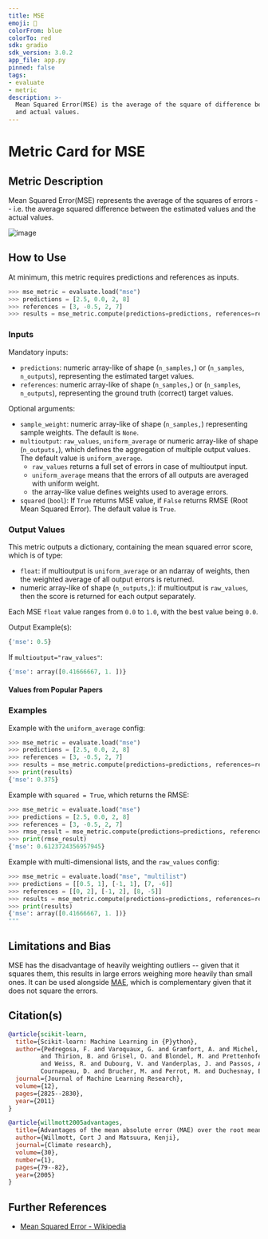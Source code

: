 ```yaml
---
title: MSE
emoji: 🤗 
colorFrom: blue
colorTo: red
sdk: gradio
sdk_version: 3.0.2
app_file: app.py
pinned: false
tags:
- evaluate
- metric
description: >-
  Mean Squared Error(MSE) is the average of the square of difference between the predicted
  and actual values.
---
```


# Metric Card for MSE


## Metric Description

Mean Squared Error(MSE) represents the average of the squares of errors -- i.e. the average squared difference between the estimated values and the actual values.

![image](https://user-images.githubusercontent.com/14205986/165999302-eba3702d-81e3-4363-9c0e-d3bfceb7ec5a.png)

## How to Use

At minimum, this metric requires predictions and references as inputs.

```python
>>> mse_metric = evaluate.load("mse")
>>> predictions = [2.5, 0.0, 2, 8]
>>> references = [3, -0.5, 2, 7]
>>> results = mse_metric.compute(predictions=predictions, references=references)
```

### Inputs

Mandatory inputs: 
- `predictions`: numeric array-like of shape (`n_samples,`) or (`n_samples`, `n_outputs`), representing the estimated target values.
- `references`: numeric array-like of shape (`n_samples,`) or (`n_samples`, `n_outputs`), representing the ground truth (correct) target values.

Optional arguments:
- `sample_weight`: numeric array-like of shape (`n_samples,`) representing sample weights. The default is `None`.
- `multioutput`: `raw_values`, `uniform_average` or numeric array-like of shape (`n_outputs,`), which defines the aggregation of multiple output values. The default value is `uniform_average`.
  - `raw_values` returns a full set of errors in case of multioutput input.
  - `uniform_average` means that the errors of all outputs are averaged with uniform weight. 
  - the array-like value defines weights used to average errors.
- `squared` (`bool`): If `True` returns MSE value, if `False` returns RMSE (Root Mean Squared Error). The default value is `True`.
        

### Output Values
This metric outputs a dictionary, containing the mean squared error score, which is of type:
- `float`: if multioutput is `uniform_average` or an ndarray of weights, then the weighted average of all output errors is returned.
- numeric array-like of shape (`n_outputs,`): if multioutput is `raw_values`, then the score is returned for each output separately. 

Each MSE `float` value ranges from `0.0` to `1.0`, with the best value being `0.0`.

Output Example(s):
```python
{'mse': 0.5}
```

If `multioutput="raw_values"`:
```python
{'mse': array([0.41666667, 1. ])}
```

#### Values from Popular Papers


### Examples

Example with the `uniform_average` config:
```python
>>> mse_metric = evaluate.load("mse")
>>> predictions = [2.5, 0.0, 2, 8]
>>> references = [3, -0.5, 2, 7]
>>> results = mse_metric.compute(predictions=predictions, references=references)
>>> print(results)
{'mse': 0.375}
```

Example with `squared = True`, which returns the RMSE:
```python
>>> mse_metric = evaluate.load("mse")
>>> predictions = [2.5, 0.0, 2, 8]
>>> references = [3, -0.5, 2, 7]
>>> rmse_result = mse_metric.compute(predictions=predictions, references=references, squared=False)
>>> print(rmse_result)
{'mse': 0.6123724356957945}
```

Example with multi-dimensional lists, and the `raw_values` config:
```python
>>> mse_metric = evaluate.load("mse", "multilist")
>>> predictions = [[0.5, 1], [-1, 1], [7, -6]]
>>> references = [[0, 2], [-1, 2], [8, -5]]
>>> results = mse_metric.compute(predictions=predictions, references=references, multioutput='raw_values')
>>> print(results) 
{'mse': array([0.41666667, 1. ])}
"""
```

## Limitations and Bias
MSE has the disadvantage of heavily weighting outliers -- given that it squares them, this results in large errors weighing more heavily than small ones. It can be used alongside [MAE](https://huggingface.co/metrics/mae), which is complementary given that it does not square the errors. 

## Citation(s)
```bibtex
@article{scikit-learn,
  title={Scikit-learn: Machine Learning in {P}ython},
  author={Pedregosa, F. and Varoquaux, G. and Gramfort, A. and Michel, V.
         and Thirion, B. and Grisel, O. and Blondel, M. and Prettenhofer, P.
         and Weiss, R. and Dubourg, V. and Vanderplas, J. and Passos, A. and
         Cournapeau, D. and Brucher, M. and Perrot, M. and Duchesnay, E.},
  journal={Journal of Machine Learning Research},
  volume={12},
  pages={2825--2830},
  year={2011}
}
```

```bibtex
@article{willmott2005advantages,
  title={Advantages of the mean absolute error (MAE) over the root mean square error (RMSE) in assessing average model performance},
  author={Willmott, Cort J and Matsuura, Kenji},
  journal={Climate research},
  volume={30},
  number={1},
  pages={79--82},
  year={2005}
}
```

## Further References
- [Mean Squared Error - Wikipedia](https://en.wikipedia.org/wiki/Mean_squared_error)
